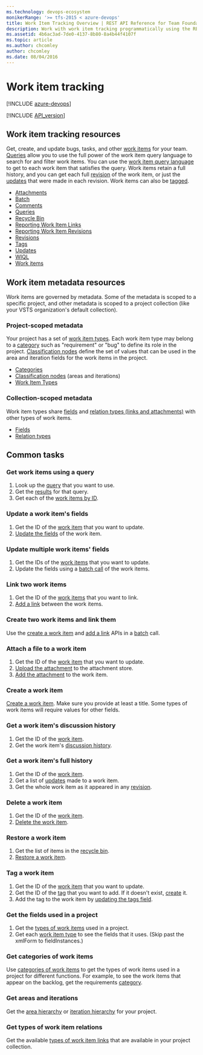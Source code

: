 ```yaml
---
ms.technology: devops-ecosystem
monikerRange: '>= tfs-2015 < azure-devops'
title: Work Item Tracking Overview | REST API Reference for Team Foundation Server
description: Work with work item tracking programmatically using the REST APIs for Team Foundation Server. 
ms.assetid: 4b6ac3ad-7de0-4137-8b80-8a4b44f4107f
ms.topic: article
ms.author: chcomley
author: chcomley
ms.date: 08/04/2016
---
```


# Work item tracking

[!INCLUDE [azure-devops](../_data/azure-devops-message.md)]

[!INCLUDE [API_version](../_data/version.md)]

## Work item tracking resources

Get, create, and update bugs, tasks, and other [work items](./work-items.md) for your team.
[Queries](./queries.md) allow you to use the full power of the work item query language to search for and filter work items.
You can use the [work item query language](./wiql.md) to get to each work item that satisfies the query.
Work items retain a full history, and you can get each full [revision](./revisions.md) of the work item, or just the [updates](./updates.md) that were made in each revision.
Work items can also be [tagged](./tags.md).

* [Attachments](./attachments.md)
* [Batch](./batch.md)
* [Comments](./comments.md)
* [Queries](./queries.md)
* [Recycle Bin](./recycle-bin.md)
* [Reporting Work Item Links](./reporting-work-item-links.md)
* [Reporting Work Item Revisions](./reporting-work-item-revisions.md)
* [Revisions](./revisions.md)
* [Tags](./tags.md)
* [Updates](./updates.md)
* [WIQL](./wiql.md)
* [Work items](./work-items.md)

## Work item metadata resources

Work items are governed by metadata.
Some of the metadata is scoped to a specific project, and other metadata is scoped to a project collection (like your VSTS organization's default collection).

### Project-scoped metadata

Your project has a set of [work item types](./work-item-types.md). Each work item type may belong to a [category](./categories.md) such as "requirement" or
"bug" to define its role in the project.
[Classification nodes](./classification-nodes.md) define the set of values that can be used in the area and iteration fields for the work items in the project.

* [Categories](./categories.md)
* [Classification nodes](./classification-nodes.md) (areas and iterations)
* [Work Item Types](./work-item-types.md)

### Collection-scoped metadata

Work item types share [fields](./fields.md) and [relation types (links and attachments)](./relation-types.md) with other types of work items.

* [Fields](./fields.md)
* [Relation types](./relation-types.md)

## Common tasks

### Get work items using a query

1.  Look up the [query](./queries.md) that you want to use.
2.  Get the [results](./wiql.md) for that query.
3.  Get each of the [work items by ID](./work-items.md#byids).

### Update a work item's fields

1.  Get the ID of the [work item](./work-items.md) that you want to update.
2.  [Update the fields](./work-items.md#updateafield) of the work item.

### Update multiple work items' fields

1.  Get the IDs of the [work items](work-items.md) that you want to update.
2.  Update the fields using a [batch call](batch.md#editmultipleworkitems) of the work items.

### Link two work items

1.  Get the ID of the [work items](./work-items.md) that you want to link.
2.  [Add a link](./work-items.md#addalink) between the work items.

### Create two work items and link them

Use the [create a work item](work-items.md#create-work-item) and [add a link](work-items.md#addalink) APIs in a [batch](batch.md#createtwoworkitemsandlinkthemtogether) call.

### Attach a file to a work item

1.  Get the ID of the [work item](./work-items.md) that you want to update.
2.  [Upload the attachment](./attachments.md#uploadanattachment) to the attachment store.
3.  [Add the attachment](./work-items.md#addanattachment) to the work item.

### Create a work item

[Create a work item](./work-items.md#create-work-item).
Make sure you provide at least a title. Some types of work items will require values for other fields.

### Get a work item's discussion history

1.  Get the ID of the [work item](./work-items.md).
2.  Get the work item's [discussion history](./history.md#getalistofalldiscussionhistory).

### Get a work item's full history

1.  Get the ID of the [work item](./work-items.md).
2.  Get a list of [updates](./updates.md) made to a work item.
3.  Get the whole work item as it appeared in any [revision](./revisions.md).

### Delete a work item

1.  Get the ID of the [work item](./work-items.md).
2.  [Delete the work item](./work-items.md#deleteaworkitem).

### Restore a work item

1.  Get the list of items in the [recycle bin](./recycle-bin.md#getalistofdeleteditemsintherecyclebin).
2.  [Restore a work item](./recycle-bin.md#restoreaworkitem).

### Tag a work item

1.  Get the ID of the [work item](./work-items.md) that you want to update.
2.  Get the ID of the [tag](./tags.md#byname) that you want to add. If it doesn't exist, [create](./tags.md#createatag) it.
3.  Add the tag to the work item by [updating the tags field](./work-items.md#addatag).

### Get the fields used in a project

1.  Get the [types of work items](./work-item-types.md#getalistofworkitemtypes) used in a project.
2.  Get each [work item type](./work-item-types.md#getaworkitemtype) to see the fields that it uses. (Skip past the xmlForm to fieldInstances.)

### Get categories of work items

Use [categories of work items](./categories.md#getalistofworkitemtypecategories) to get the types of work items used in a project for different functions.
For example, to see the work items that appear on the backlog, get the requirements [category](./categories.md#getaworkitemtypecategory).

### Get areas and iterations

Get the [area hierarchy](classification-nodes.md#gettheareatreewith2levelsofchildren) or [iteration hierarchy](./classification-nodes.md#gettheiterationtreewith2levelsofchildren) for your project.

### Get types of work item relations

Get the available [types of work item links](./relation-types.md#getalistofrelationtypes) that are available in your project collection.
